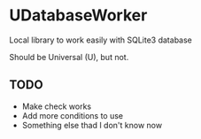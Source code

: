 # UDatabaseWorker
Local library to work easily with SQLite3 database

Should be Universal (U), but not.


## TODO
- Make check works
- Add more conditions to use
- Something else thad I don't know now
